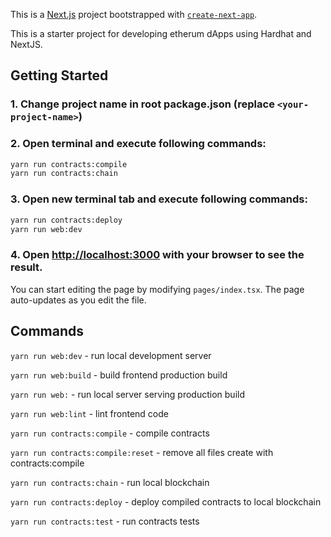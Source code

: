 This is a [Next.js](https://nextjs.org/) project bootstrapped with [`create-next-app`](https://github.com/vercel/next.js/tree/canary/packages/create-next-app).

This is a starter project for developing etherum dApps using Hardhat and NextJS.

## Getting Started

### 1. Change project name in root package.json (replace `<your-project-name>`)

### 2. Open terminal and execute following commands:

```bash
yarn run contracts:compile
yarn run contracts:chain
```

### 3. Open new terminal tab and execute following commands:

```bash
yarn run contracts:deploy
yarn run web:dev
```

### 4. Open [http://localhost:3000](http://localhost:3000) with your browser to see the result.

You can start editing the page by modifying `pages/index.tsx`. The page auto-updates as you edit the file.

## Commands

`yarn run web:dev` - run local development server

`yarn run web:build` - build frontend production build

`yarn run web:` - run local server serving production build

`yarn run web:lint` - lint frontend code

`yarn run contracts:compile` - compile contracts

`yarn run contracts:compile:reset` - remove all files create with contracts:compile

`yarn run contracts:chain` - run local blockchain

`yarn run contracts:deploy` - deploy compiled contracts to local blockchain

`yarn run contracts:test` - run contracts tests
